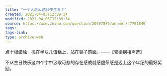 ```yaml
---
title: "一个人怎么过20岁生日？"
created: 2021-04-05T12:39:34
modified: 2021-04-05T12:39:34
source: https://www.zhihu.com/question/20707876/answer/47701849
tags:
tags-link:
type: archive-web
---
```

点十根蜡烛，插在半块儿蛋糕上，站在镜子前面。——《郭德纲相声选》

不从生日快乐这四个字中汲取可悲的存在感成就感虚荣感是迈上这个年纪的最好奖励。